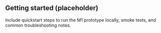 Getting started (placeholder)
------------------------------
Include quickstart steps to run the M1 prototype locally, smoke tests, and common troubleshooting notes.
